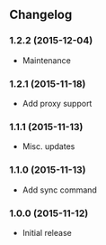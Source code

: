 ## Changelog

### 1.2.2 (2015-12-04)

* Maintenance

### 1.2.1 (2015-11-18)

* Add proxy support

### 1.1.1 (2015-11-13)

* Misc. updates

### 1.1.0 (2015-11-13)

* Add sync command

### 1.0.0 (2015-11-12)

* Initial release